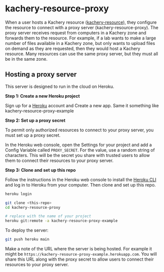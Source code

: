 # kachery-resource-proxy

When a user hosts a Kachery resource ([kachery-resource](https://github.com/scratchrealm/kachery-resource/blob/main/README.md)), they configure the resource to connect with a proxy server (kachery-resource-proxy). The proxy server receives request from computers in a Kachery zone and forwards them to the resource. For example, if a lab wants to make a large number of files available in a Kachery zone, but only wants to upload files on demand as they are requested, then they would host a Kachery resource. Many resources can use the same proxy server, but they must all be in the same zone.

## Hosting a proxy server

This server is designed to run in the cloud on Heroku.

**Step 1: Create a new Heroku project**

Sign up for a [Heroku](https://heroku.com) account and Create a new app. Same it something like kachery-resource-proxy-example

**Step 2: Set up a proxy secret**

To permit only authorized resources to connect to your proxy server, you must set up a proxy secret.

In the Heroku web console, open the Settings for your project and add a Config Variable called `PROXY_SECRET`. For the value, use a random string of characters. This will be the secret you share with trusted users to allow them to connect their resources to your proxy server.

**Step 3: Clone and set up this repo**

Follow the instructions in the Heroku web console to install the [Heroku CLI](https://devcenter.heroku.com/articles/heroku-cli) and log in to Heroku from your computer. Then clone and set up this repo.

```bash
heroku login

git clone <this-repo>
cd kachery-resource-proxy

# replace with the name of your project
heroku git:remote -a kachery-resource-proxy-example
```

To deploy the server:

```bash
git push heroku main
```

Make a note of the URL where the server is being hosted. For example it might be `https://kachery-resource-proxy-example.herokuapp.com`. You will share this URL along with the proxy secret to allow users to connect their resources to your proxy server.